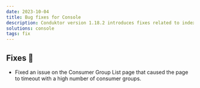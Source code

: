 ```yaml
---
date: 2023-10-04
title: Bug fixes for Console
description: Conduktor version 1.18.2 introduces fixes related to indexing.
solutions: console
tags: fix
---
```


## Fixes 🔨

- Fixed an issue on the Consumer Group List page that caused the page to timeout with a high number of consumer groups.